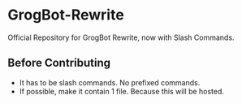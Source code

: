 # GrogBot-Rewrite
Official Repository for GrogBot Rewrite, now with Slash Commands.

## Before Contributing
- It has to be slash commands. No prefixed commands.
- If possible, make it contain 1 file. Because this will be hosted.
